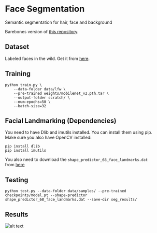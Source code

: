 # Face Segmentation
Semantic segmentation for hair, face and background

Barebones version of [this repository](https://github.com/akirasosa/mobile-semantic-segmentation/).

## Dataset
Labeled faces in the wild. Get it from [here](https://www.dropbox.com/s/kkj73eklp5fnut0/data.zip?dl=0).


## Training
```
python train.py \
    --data-folder data/lfw \
    --pre-trained weights/mobilenet_v2.pth.tar \
    --output-folder scratch/ \
    --num-epochs=50 \
    --batch-size=32
```

## Facial Landmarking (Dependencies)

You need to have Dlib and imutils installed. You can install them using pip. Make sure you also have OpenCV installed:

```
pip install dlib
pip install imutils
```

You also need to download the `shape_predictor_68_face_landmarks.dat` from [here](http://dlib.net/files/shape_predictor_68_face_landmarks.dat.bz2)
## Testing

```
python test.py --data-folder data/samples/ --pre-trained checkpoints/model.pt --shape-predictor shape_predictor_68_face_landmarks.dat --save-dir seg_results/
```


## Results
![alt text](results.png "Sample results")